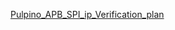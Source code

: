 [Pulpino_APB_SPI_ip_Verification_plan](https://docs.google.com/spreadsheets/d/e/2PACX-1vRv4pFDuovxJrjZQiFEk60aXKkH_BK1IKLXgs3FFsK0-b6lyCz3_hKXMoCryYDTO572pqaBVseIqqVy/pubhtml)

